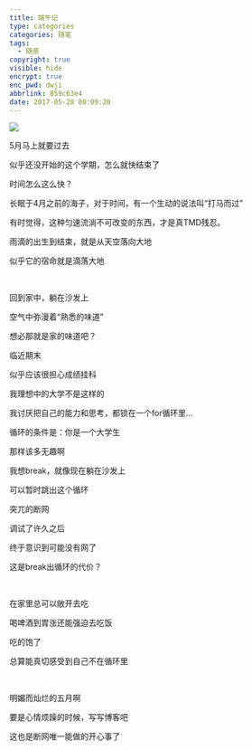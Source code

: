 ```yaml
---
title: 端午记
type: categories
categories: 随笔
tags:
  - 随感
copyright: true
visible: hide
encrypt: true
enc_pwd: dwji
abbrlink: 859c63e4
date: 2017-05-28 00:09:20
---
```


![](https://ws1.sinaimg.cn/large/ba22af52gy1fg17kinaibj20nj0e3ws6.jpg)

<!-- more -->

5月马上就要过去

似乎还没开始的这个学期，怎么就快结束了

时间怎么这么快？

<div class='pr'></div>

长眠于4月之前的海子，对于时间，有一个生动的说法叫“打马而过”

有时觉得，这种匀速流淌不可改变的东西，才是真TMD残忍。

雨滴的出生到结束，就是从天空落向大地

似乎它的宿命就是滴落大地

<br>

回到家中，躺在沙发上

空气中弥漫着“熟悉的味道”

想必那就是家的味道吧？

<div class='pr'></div>

临近期末

似乎应该很担心成绩挂科

我理想中的大学不是这样的

我讨厌把自己的能力和思考，都锁在一个for循环里...

循环的条件是：你是一个大学生

那样该多无趣啊

我想break，就像现在躺在沙发上

可以暂时跳出这个循环

<div class='pr'></div>

突兀的断网

调试了许久之后

终于意识到可能没有网了

这是break出循环的代价？

<br>

在家里总可以敞开去吃

喝啤酒到胃涨还能强迫去吃饭

吃的饱了

总算能真切感受到自己不在循环里

<br>

明媚而灿烂的五月啊

要是心情烦躁的时候，写写博客吧

这也是断网唯一能做的开心事了

